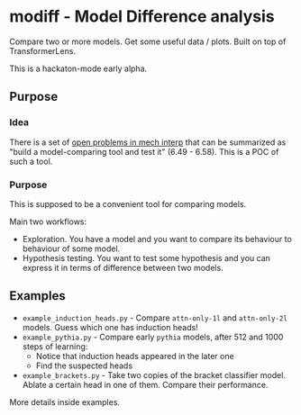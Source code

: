 # modiff - Model Difference analysis

Compare two or more models. Get some useful data / plots. Built on top of TransformerLens.

This is a hackaton-mode early alpha.

## Purpose

### Idea

There is a set of [open problems in mech interp](https://www.alignmentforum.org/s/yivyHaCAmMJ3CqSyj/p/btasQF7wiCYPsr5qw) that can be summarized as "build a model-comparing tool and test it" (6.49 - 6.58). This is a POC of such a tool. 

### Purpose

This is supposed to be a convenient tool for comparing models.

Main two workflows:

* Exploration. You have a model and you want to compare its behaviour to behaviour of some model.
* Hypothesis testing. You want to test some hypothesis and you can express it in terms of difference between two models.

## Examples

* `example_induction_heads.py` - Compare `attn-only-1l` and `attn-only-2l` models. Guess which one has induction heads!
* `example_pythia.py` - Compare early `pythia` models, after 512 and 1000 steps of learning:
    * Notice that induction heads appeared in the later one
    * Find the suspected heads
* `example_brackets.py` - Take two copies of the bracket classifier model. Ablate a certain head in one of them. Compare their performance.  

More details inside examples.